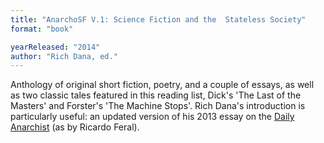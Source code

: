 ```yaml
---
title: "AnarchoSF V.1: Science Fiction and the  Stateless Society"
format: "book"

yearReleased: "2014"
author: "Rich Dana, ed."
---
```

Anthology of original short fiction, poetry, and a couple  of essays, as well as two classic tales featured in this reading list, Dick's  'The Last of the Masters' and Forster's 'The Machine Stops'. Rich Dana's  introduction is particularly useful: an updated version of his 2013 essay on the <a href="https://dailyanarchist.com/2013/08/16/science-fiction-and-the-stateless-society/"> Daily Anarchist</a> (as by Ricardo Feral).
 
 
